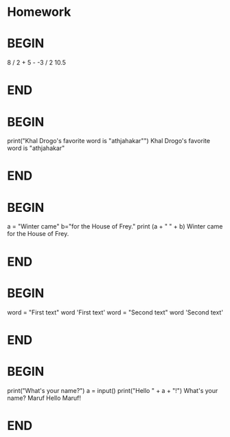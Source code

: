 # Homework
# BEGIN
8 / 2 + 5 - -3 / 2
10.5
# END
# BEGIN
print("Khal Drogo\'s favorite word is \"athjahakar\"")
Khal Drogo's favorite word is "athjahakar"
# END
# BEGIN
a = "Winter came"
b="for the House of Frey."
print (a + " " + b)
Winter came for the House of Frey.
# END
# BEGIN
word = "First text"
word
'First text'
word = "Second text"
word
'Second text'
# END
# BEGIN
print("What's your name?")
a = input()
print("Hello " + a + "!")
What's your name?
Maruf
Hello Maruf!
# END
